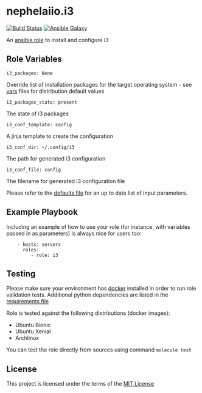 # nephelaiio.i3

[![Build Status](https://travis-ci.org/nephelaiio/ansible-role-i3.svg?branch=master)](https://travis-ci.org/nephelaiio/ansible-role-i3)
[![Ansible Galaxy](http://img.shields.io/badge/ansible--galaxy-systemd--service-blue.svg)](https://galaxy.ansible.com/nephelaiio/i3/)

An [ansible role](https://galaxy.ansible.com/nephelaiio/i3) to install and configure i3

## Role Variables

```
i3_packages: None
```
Override list of installation packages for the target operating system - see [vars](/vars) files for distribution default values

```
i3_packages_state: present
```
The state of i3 packages
```
i3_conf_template: config
```
A jinja template to create the configuration
```
i3_conf_dir: ~/.config/i3
```
The path for generated i3 configuration
```
i3_conf_file: config
```
The filename for generated i3 configuration file

Please refer to the [defaults file](/defaults/main.yml) for an up to date list of input parameters.

## Example Playbook

Including an example of how to use your role (for instance, with variables passed in as parameters) is always nice for users too:

```
    - hosts: servers
      roles:
         - role: i3
```

## Testing

Please make sure your environment has [docker](https://www.docker.com) installed in order to run role validation tests. Additional python dependencies are listed in the [requirements file](https://github.com/nephelaiio/ansible-role-requirements/blob/master/requirements.txt)

Role is tested against the following distributions (docker images):
  * Ubuntu Bionic
  * Ubuntu Xenial
  * Archlinux

You can test the role directly from sources using command ` molecule test `

## License

This project is licensed under the terms of the [MIT License](/LICENSE)
